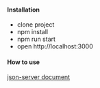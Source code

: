 #### Installation
- clone project
- npm install
- npm run start
- open http://localhost:3000
#### How to use
[json-server document](https://github.com/typicode/json-server)
